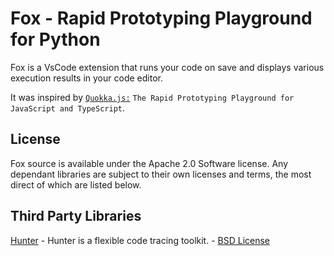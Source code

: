 # Fox - Rapid Prototyping Playground for Python

Fox is a VsCode extension that runs your code on save and displays various execution results in your code editor.

It was inspired by [`Quokka.js:`](https://quokkajs.com/) `The Rapid Prototyping Playground for JavaScript and TypeScript`.

## License

Fox source is available under the Apache 2.0 Software license.
Any dependant libraries are subject to their own licenses and
terms, the most direct of which are listed below.

## Third Party Libraries

[Hunter](https://github.com/ionelmc/python-hunter) - Hunter is a flexible code tracing toolkit. - [BSD License](https://github.com/ionelmc/python-hunter/blob/master/LICENSE)
